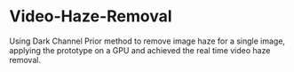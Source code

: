 # Video-Haze-Removal
Using Dark Channel Prior method to remove image haze for a single image, applying the prototype on a GPU and achieved the real time video haze removal.
